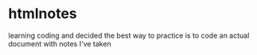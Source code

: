 # htmlnotes
learning coding and decided the best way to practice is to code an actual document with notes I've taken
